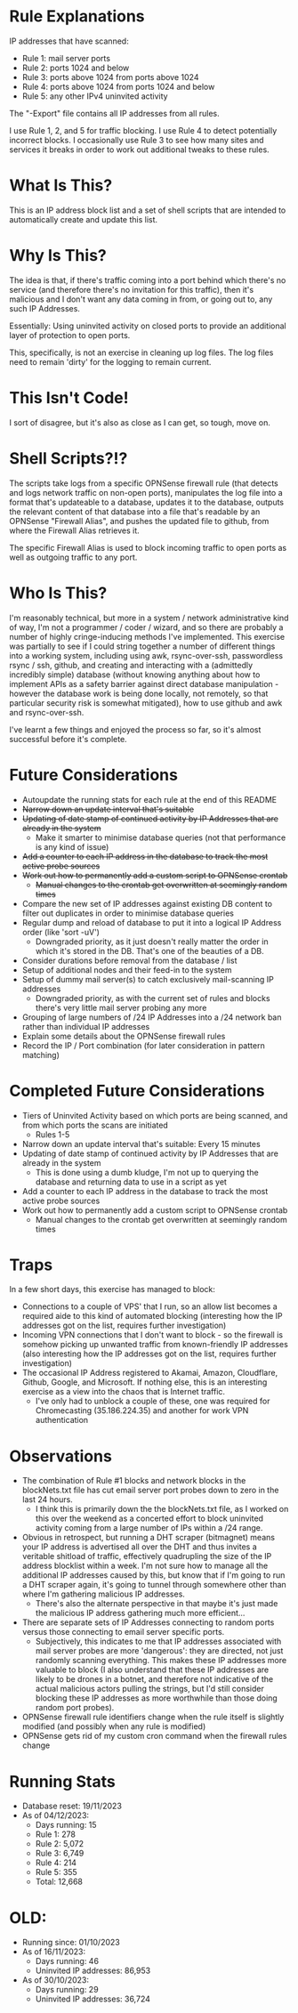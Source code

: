 # Rule Explanations

IP addresses that have scanned:

- Rule 1: mail server ports
- Rule 2: ports 1024 and below
- Rule 3: ports above 1024 from ports above 1024
- Rule 4: ports above 1024 from ports 1024 and below
- Rule 5: any other IPv4 uninvited activity

The "-Export" file contains all IP addresses from all rules.

I use Rule 1, 2, and 5 for traffic blocking. I use Rule 4 to detect potentially incorrect blocks. I occasionally use Rule 3 to see how many sites and services it breaks in order to work out additional tweaks to these rules.

# What Is This?
This is an IP address block list and a set of shell scripts that are intended to automatically create and update this list.

# Why Is This?
The idea is that, if there's traffic coming into a port behind which there's no service (and therefore there's no invitation for this traffic), then it's malicious and I don't want any data coming in from, or going out to, any such IP Addresses.

Essentially: Using uninvited activity on closed ports to provide an additional layer of protection to open ports.

This, specifically, is not an exercise in cleaning up log files. The log files need to remain 'dirty' for the logging to remain current.

# This Isn't Code!
I sort of disagree, but it's also as close as I can get, so tough, move on.

# Shell Scripts?!?
The scripts take logs from a specific OPNSense firewall rule (that detects and logs network traffic on non-open ports), manipulates the log file into a format that's updateable to a database, updates it to the database, outputs the relevant content of that database into a file that's readable by an OPNSense "Firewall Alias", and pushes the updated file to github, from where the Firewall Alias retrieves it.

The specific Firewall Alias is used to block incoming traffic to open ports as well as outgoing traffic to any port.

# Who Is This?
I'm reasonably technical, but more in a system / network administrative kind of way, I'm not a programmer / coder / wizard, and so there are probably a number of highly cringe-inducing methods I've implemented. This exercise was partially to see if I could string together a number of different things into a working system, including using awk, rsync-over-ssh, passwordless rsync / ssh, github, and creating and interacting with a (admittedly incredibly simple) database (without knowing anything about how to implement APIs as a safety barrier against direct database manipulation - however the database work is being done locally, not remotely, so that particular security risk is somewhat mitigated), how to use github and awk and rsync-over-ssh.

I've learnt a few things and enjoyed the process so far, so it's almost successful before it's complete.

# Future Considerations

- Autoupdate the running stats for each rule at the end of this README
- ~~Narrow down an update interval that's suitable~~
- ~~Updating of date stamp of continued activity by IP Addresses that are already in the system~~
  - Make it smarter to minimise database queries (not that performance is any kind of issue)
- ~~Add a counter to each IP address in the database to track the most active probe sources~~
- ~~Work out how to permanently add a custom script to OPNSense crontab~~
  - ~~Manual changes to the crontab get overwritten at seemingly random times~~
- Compare the new set of IP addresses against existing DB content to filter out duplicates in order to minimise database queries
- Regular dump and reload of database to put it into a logical IP Address order (like 'sort -uV')
  - Downgraded priority, as it just doesn't really matter the order in which it's stored in the DB. That's one of the beauties of a DB.
- Consider durations before removal from the database / list
- Setup of additional nodes and their feed-in to the system
- Setup of dummy mail server(s) to catch exclusively mail-scanning IP addresses
  - Downgraded priority, as with the current set of rules and blocks there's very little mail server probing any more
- Grouping of large numbers of /24 IP Addresses into a /24 network ban rather than individual IP addresses
- Explain some details about the OPNSense firewall rules
- Record the IP / Port combination (for later consideration in pattern matching)

# Completed Future Considerations

- Tiers of Uninvited Activity based on which ports are being scanned, and from which ports the scans are initiated
  - Rules 1-5
- Narrow down an update interval that's suitable: Every 15 minutes
- Updating of date stamp of continued activity by IP Addresses that are already in the system
  - This is done using a dumb kludge, I'm not up to querying the database and returning data to use in a script as yet
- Add a counter to each IP address in the database to track the most active probe sources
- Work out how to permanently add a custom script to OPNSense crontab
  - Manual changes to the crontab get overwritten at seemingly random times

# Traps
In a few short days, this exercise has managed to block:
- Connections to a couple of VPS' that I run, so an allow list becomes a required aide to this kind of automated blocking (interesting how the IP addresses got on the list, requires further investigation)
- Incoming VPN connections that I don't want to block - so the firewall is somehow picking up unwanted traffic from known-friendly IP addresses (also interesting how the IP addresses got on the list, requires further investigation)
- The occasional IP Address registered to Akamai, Amazon, Cloudflare, Github, Google, and Microsoft. If nothing else, this is an interesting exercise as a view into the chaos that is Internet traffic.
  - I've only had to unblock a couple of these, one was required for Chromecasting (35.186.224.35) and another for work VPN authentication

# Observations
- The combination of Rule #1 blocks and network blocks in the blockNets.txt file has cut email server port probes down to zero in the last 24 hours.
  - I think this is primarily down the the blockNets.txt file, as I worked on this over the weekend as a concerted effort to block uninvited activity coming from a large number of IPs within a /24 range.
- Obvious in retrospect, but running a DHT scraper (bitmagnet) means your IP address is advertised all over the DHT and thus invites a veritable shitload of traffic, effectively quadrupling the size of the IP address blocklist within a week. I'm not sure how to manage all the additional IP addresses caused by this, but know that if I'm going to run a DHT scraper again, it's going to tunnel through somewhere other than where I'm gathering malicious IP addresses.
  - There's also the alternate perspective in that maybe it's just made the malicious IP address gathering much more efficient...
- There are separate sets of IP Addresses connecting to random ports versus those connecting to email server specific ports.
  - Subjectively, this indicates to me that IP addresses associated with mail server probes are more 'dangerous': they are directed, not just randomly scanning everything. This makes these IP addresses more valuable to block (I also understand that these IP addresses are likely to be drones in a botnet, and therefore not indicative of the actual malicious actors pulling the strings, but I'd still consider blocking these IP addresses as more worthwhile than those doing random port probes).
- OPNSense firewall rule identifiers change when the rule itself is slightly modified (and possibly when any rule is modified)
- OPNSense gets rid of my custom cron command when the firewall rules change

# Running Stats
- Database reset: 19/11/2023
- As of 04/12/2023:
  - Days running: 15
  - Rule 1:   278
  - Rule 2: 5,072
  - Rule 3: 6,749
  - Rule 4:   214
  - Rule 5:   355
  - Total: 12,668

# OLD:
- Running since: 01/10/2023
- As of 16/11/2023:
  - Days running: 46
  - Uninvited IP addresses: 86,953
- As of 30/10/2023:
  - Days running: 29
  - Uninvited IP addresses: 36,724
